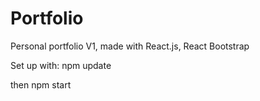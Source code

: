 # Portfolio
Personal portfolio V1, made with React.js, React Bootstrap

Set up with:
npm update

then npm start
